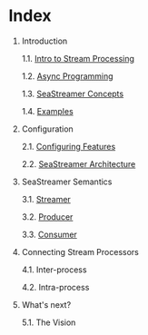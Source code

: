 # Index

1. Introduction

    1.1. [Intro to Stream Processing](01-introduction/01-intro-to-streams.md)

    1.2. [Async Programming](01-introduction/02-async-programming.md)

    1.3. [SeaStreamer Concepts](01-introduction/03-sea-streamer.md)

    1.4. [Examples](01-introduction/04-examples.md)

2. Configuration

    2.1. [Configuring Features](02-configuration/01-configuration.md)

    2.2. [SeaStreamer Architecture](02-configuration/02-architecture.md)

3. SeaStreamer Semantics

    3.1. [Streamer](03-streamer/01-streamer.md)

    3.2. [Producer](03-streamer/02-producer.md)

    3.3. [Consumer](03-streamer/03-consumer.md)

4. Connecting Stream Processors

    4.1. Inter-process

    4.2. Intra-process

5. What's next?

    5.1. The Vision